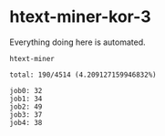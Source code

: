 # htext-miner-kor-3

Everything doing here is automated.

```
htext-miner

total: 190/4514 (4.209127159946832%)

job0: 32
job1: 34
job2: 49
job3: 37
job4: 38
```